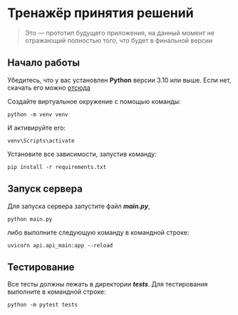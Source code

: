 # Тренажёр принятия решений

> Это — прототип будущего приложения, на данный момент не отражающий полностью того, что будет в финальной версии


## Начало работы

Убедитесь, что у вас установлен **Python** версии 3.10 или выше. Если нет, скачать его можно [отсюда](https://www.python.org/ "Официальный сайт Python")

Создайте виртуальное окружение с помощью команды:

```shell
python -m venv venv
```

И активируйте его:

```shell
venv\Scripts\activate
```

Установите все зависимости, запустив команду:

```shell
pip install -r requirements.txt
```


## Запуск сервера

Для запуска сервера запустите файл ***main.py***,

```shell
python main.py
```

либо выполните следующую команду в командной строке:

```shell
uvicorn api.api_main:app --reload
```

## Тестирование

Все тесты должны лежать в директории ***tests***. Для тестирования выполните в командной строке:

```shell
python -m pytest tests
```